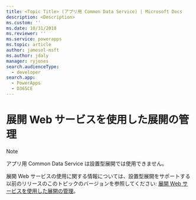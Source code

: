```yaml
---
title: <Topic Title> (アプリ用 Common Data Service) | Microsoft Docs
description: <Description>
ms.custom: ''
ms.date: 10/31/2018
ms.reviewer: ''
ms.service: powerapps
ms.topic: article
author: jamesol-msft
ms.author: jdaly
manager: ryjones
search.audienceType:
  - developer
search.app:
  - PowerApps
  - D365CE
---
```

# <a name="administer-the-deployment-using-the-deployment-web-service"></a>展開 Web サービスを使用した展開の管理

> [!NOTE]
> アプリ用 Common Data Service は設置型展開では使用できません。

展開 Web サービスの使用に関する情報については、設置型展開をサポートする以前のリリースのこのトピックのバージョンを参照してください: [展開 Web サービスを使用した展開の管理](https://msdn.microsoft.com/library/gg327886.aspx)。